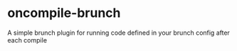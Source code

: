 oncompile-brunch
================

A simple brunch plugin for running code defined in your brunch config after each compile
